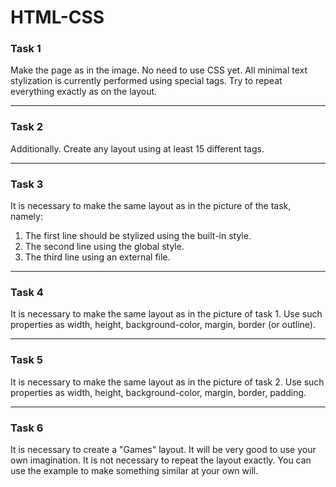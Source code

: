 # HTML-CSS

### Task 1
Make the page as in the image. No need to use CSS yet. All minimal text stylization is currently performed using special tags. Try to repeat everything exactly as on the layout.

***

### Task 2
Additionally. Create any layout using at least 15 different tags.

***

### Task 3
It is necessary to make the same layout as in the picture of the task, namely:

1. The first line should be stylized using the built-in style.
2. The second line using the global style.
3. The third line using an external file.

***

### Task 4
It is necessary to make the same layout as in the picture of task 1. Use such properties as width, height, background-color, margin, border (or outline).

***

### Task 5
It is necessary to make the same layout as in the picture of task 2. Use such properties as width, height, background-color, margin, border, padding.

***

### Task 6
It is necessary to create a "Games" layout. It will be very good to use your own imagination. It is not necessary to repeat the layout exactly. You can use the example to make something similar at your own will.
